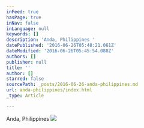 ```yaml
---
inFeed: true
hasPage: true
inNav: false
inLanguage: null
keywords: []
description: 'Anda, Philippines '
datePublished: '2016-06-26T05:48:21.061Z'
dateModified: '2016-06-26T05:45:54.088Z'
authors: []
publisher: null
title: ''
author: []
starred: false
sourcePath: _posts/2016-06-26-anda-philippines.md
url: anda-philippines/index.html
_type: Article

---
```

Anda, Philippines ![](https://the-grid-user-content.s3-us-west-2.amazonaws.com/ed75b4b6-b3b8-414e-8e3f-f8c572575d84.jpg)